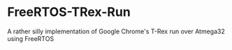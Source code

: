 # FreeRTOS-TRex-Run
A rather silly implementation of Google Chrome's T-Rex run over Atmega32 using FreeRTOS
